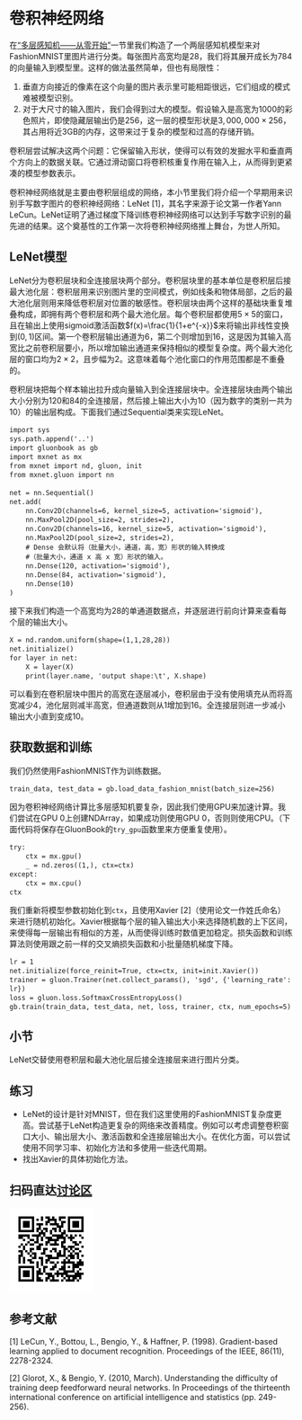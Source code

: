 # 卷积神经网络

在[“多层感知机——从零开始”](../chapter_supervised-learning/mlp-scratch.md)一节里我们构造了一个两层感知机模型来对FashionMNIST里图片进行分类。每张图片高宽均是28，我们将其展开成长为784的向量输入到模型里。这样的做法虽然简单，但也有局限性：

1. 垂直方向接近的像素在这个向量的图片表示里可能相距很远，它们组成的模式难被模型识别。
2. 对于大尺寸的输入图片，我们会得到过大的模型。假设输入是高宽为1000的彩色照片，即使隐藏层输出仍是256，这一层的模型形状是$3,000,000\times 256$，其占用将近3GB的内存，这带来过于复杂的模型和过高的存储开销。

卷积层尝试解决这两个问题：它保留输入形状，使得可以有效的发掘水平和垂直两个方向上的数据关联。它通过滑动窗口将卷积核重复作用在输入上，从而得到更紧凑的模型参数表示。

卷积神经网络就是主要由卷积层组成的网络，本小节里我们将介绍一个早期用来识别手写数字图片的卷积神经网络：LeNet [1]，其名字来源于论文第一作者Yann LeCun。LeNet证明了通过梯度下降训练卷积神经网络可以达到手写数字识别的最先进的结果。这个奠基性的工作第一次将卷积神经网络推上舞台，为世人所知。

## LeNet模型

LeNet分为卷积层块和全连接层块两个部分。卷积层块里的基本单位是卷积层后接最大池化层：卷积层用来识别图片里的空间模式，例如线条和物体局部，之后的最大池化层则用来降低卷积层对位置的敏感性。卷积层块由两个这样的基础块重复堆叠构成，即拥有两个卷积层和两个最大池化层。每个卷积层都使用$5\times 5$的窗口，且在输出上使用sigmoid激活函数$f(x)=\frac{1}{1+e^{-x}}$来将输出非线性变换到$(0,1)$区间。第一个卷积层输出通道为6，第二个则增加到16，这是因为其输入高宽比之前卷积层要小，所以增加输出通道来保持相似的模型复杂度。两个最大池化层的窗口均为$2\times 2$，且步幅为2。这意味着每个池化窗口的作用范围都是不重叠的。

卷积层块把每个样本输出拉升成向量输入到全连接层块中。全连接层块由两个输出大小分别为120和84的全连接层，然后接上输出大小为10（因为数字的类别一共为10）的输出层构成。下面我们通过Sequential类来实现LeNet。

```{.python .input}
import sys
sys.path.append('..')
import gluonbook as gb
import mxnet as mx
from mxnet import nd, gluon, init
from mxnet.gluon import nn

net = nn.Sequential()
net.add(
    nn.Conv2D(channels=6, kernel_size=5, activation='sigmoid'),
    nn.MaxPool2D(pool_size=2, strides=2),
    nn.Conv2D(channels=16, kernel_size=5, activation='sigmoid'),
    nn.MaxPool2D(pool_size=2, strides=2),
    # Dense 会默认将（批量大小，通道，高，宽）形状的输入转换成
    #（批量大小，通道 x 高 x 宽）形状的输入。
    nn.Dense(120, activation='sigmoid'),
    nn.Dense(84, activation='sigmoid'),
    nn.Dense(10)
)
```

接下来我们构造一个高宽均为28的单通道数据点，并逐层进行前向计算来查看每个层的输出大小。

```{.python .input}
X = nd.random.uniform(shape=(1,1,28,28))
net.initialize()
for layer in net:
    X = layer(X)
    print(layer.name, 'output shape:\t', X.shape)
```

可以看到在卷积层块中图片的高宽在逐层减小，卷积层由于没有使用填充从而将高宽减少4，池化层则减半高宽，但通道数则从1增加到16。全连接层则进一步减小输出大小直到变成10。

## 获取数据和训练


我们仍然使用FashionMNIST作为训练数据。

```{.python .input}
train_data, test_data = gb.load_data_fashion_mnist(batch_size=256)
```

因为卷积神经网络计算比多层感知机要复杂，因此我们使用GPU来加速计算。我们尝试在GPU 0上创建NDArray，如果成功则使用GPU 0，否则则使用CPU。（下面代码将保存在GluonBook的`try_gpu`函数里来方便重复使用）。

```{.python .input}
try:
    ctx = mx.gpu()
    _ = nd.zeros((1,), ctx=ctx)
except:
    ctx = mx.cpu()
ctx
```

我们重新将模型参数初始化到`ctx`，且使用Xavier [2]（使用论文一作姓氏命名）来进行随机初始化。Xavier根据每个层的输入输出大小来选择随机数的上下区间，来使得每一层输出有相似的方差，从而使得训练时数值更加稳定。损失函数和训练算法则使用跟之前一样的交叉熵损失函数和小批量随机梯度下降。

```{.python .input}
lr = 1
net.initialize(force_reinit=True, ctx=ctx, init=init.Xavier())
trainer = gluon.Trainer(net.collect_params(), 'sgd', {'learning_rate': lr})
loss = gluon.loss.SoftmaxCrossEntropyLoss()
gb.train(train_data, test_data, net, loss, trainer, ctx, num_epochs=5)
```

## 小节

LeNet交替使用卷积层和最大池化层后接全连接层来进行图片分类。

## 练习

- LeNet的设计是针对MNIST，但在我们这里使用的FashionMNIST复杂度更高。尝试基于LeNet构造更复杂的网络来改善精度。例如可以考虑调整卷积窗口大小、输出层大小、激活函数和全连接层输出大小。在优化方面，可以尝试使用不同学习率、初始化方法和多使用一些迭代周期。
- 找出Xavier的具体初始化方法。

## 扫码直达[讨论区](https://discuss.gluon.ai/t/topic/737)

![](../img/qr_cnn-gluon.svg)

## 参考文献

[1] LeCun, Y., Bottou, L., Bengio, Y., & Haffner, P. (1998). Gradient-based learning applied to document recognition. Proceedings of the IEEE, 86(11), 2278-2324.

[2] Glorot, X., & Bengio, Y. (2010, March). Understanding the difficulty of training deep feedforward neural networks. In Proceedings of the thirteenth international conference on artificial intelligence and statistics (pp. 249-256).
